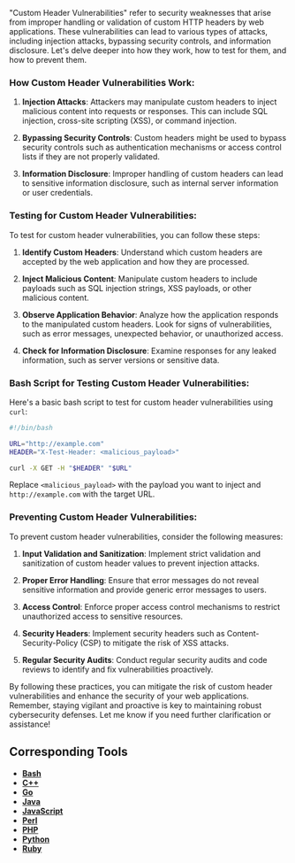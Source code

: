 "Custom Header Vulnerabilities" refer to security weaknesses that arise from improper handling or validation of custom HTTP headers by web applications. These vulnerabilities can lead to various types of attacks, including injection attacks, bypassing security controls, and information disclosure. Let's delve deeper into how they work, how to test for them, and how to prevent them.

### How Custom Header Vulnerabilities Work:

1. **Injection Attacks**: Attackers may manipulate custom headers to inject malicious content into requests or responses. This can include SQL injection, cross-site scripting (XSS), or command injection.

2. **Bypassing Security Controls**: Custom headers might be used to bypass security controls such as authentication mechanisms or access control lists if they are not properly validated.

3. **Information Disclosure**: Improper handling of custom headers can lead to sensitive information disclosure, such as internal server information or user credentials.

### Testing for Custom Header Vulnerabilities:

To test for custom header vulnerabilities, you can follow these steps:

1. **Identify Custom Headers**: Understand which custom headers are accepted by the web application and how they are processed.

2. **Inject Malicious Content**: Manipulate custom headers to include payloads such as SQL injection strings, XSS payloads, or other malicious content.

3. **Observe Application Behavior**: Analyze how the application responds to the manipulated custom headers. Look for signs of vulnerabilities, such as error messages, unexpected behavior, or unauthorized access.

4. **Check for Information Disclosure**: Examine responses for any leaked information, such as server versions or sensitive data.

### Bash Script for Testing Custom Header Vulnerabilities:

Here's a basic bash script to test for custom header vulnerabilities using `curl`:

```bash
#!/bin/bash

URL="http://example.com"
HEADER="X-Test-Header: <malicious_payload>"

curl -X GET -H "$HEADER" "$URL"
```

Replace `<malicious_payload>` with the payload you want to inject and `http://example.com` with the target URL.

### Preventing Custom Header Vulnerabilities:

To prevent custom header vulnerabilities, consider the following measures:

1. **Input Validation and Sanitization**: Implement strict validation and sanitization of custom header values to prevent injection attacks.

2. **Proper Error Handling**: Ensure that error messages do not reveal sensitive information and provide generic error messages to users.

3. **Access Control**: Enforce proper access control mechanisms to restrict unauthorized access to sensitive resources.

4. **Security Headers**: Implement security headers such as Content-Security-Policy (CSP) to mitigate the risk of XSS attacks.

5. **Regular Security Audits**: Conduct regular security audits and code reviews to identify and fix vulnerabilities proactively.

By following these practices, you can mitigate the risk of custom header vulnerabilities and enhance the security of your web applications. Remember, staying vigilant and proactive is key to maintaining robust cybersecurity defenses. Let me know if you need further clarification or assistance!

## Corresponding Tools

- [**Bash**](https://github.com/saidehossain/Hacking_Tools/blob/main/hacking_with_bash/custom_headers.sh)
- [**C++**](https://github.com/saidehossain/Hacking_Tools/blob/main/hacking_with_c%2B%2B/custom_headers.cpp)
- [**Go**](https://github.com/saidehossain/Hacking_Tools/blob/main/hacking_with_go/custom_headers.go)
- [**Java**](https://github.com/saidehossain/Hacking_Tools/blob/main/hacking_with_java/CustomHeaderVulnerabilityTester.java)
- [**JavaScript**](https://github.com/saidehossain/Hacking_Tools/blob/main/hacking_with_javascript/custom_headers.js)
- [**Perl**](https://github.com/saidehossain/Hacking_Tools/blob/main/hacking_with_perl/custom_headers.pl)
- [**PHP**](https://github.com/saidehossain/Hacking_Tools/blob/main/hacking_with_php/custom_headers.php)
- [**Python**](https://github.com/saidehossain/Hacking_Tools/blob/main/hacking_with_python/custom_headers.py)
- [**Ruby**](https://github.com/saidehossain/Hacking_Tools/blob/main/hacking_with_ruby/custom_headers.rb)

  
